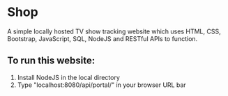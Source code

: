 # Shop
A simple locally hosted TV show tracking website which uses HTML, CSS, Bootstrap, JavaScript, SQL, NodeJS and RESTful APIs to function.

## To run this website:
1. Install NodeJS in the local directory
2. Type "localhost:8080/api/portal/" in your browser URL bar
